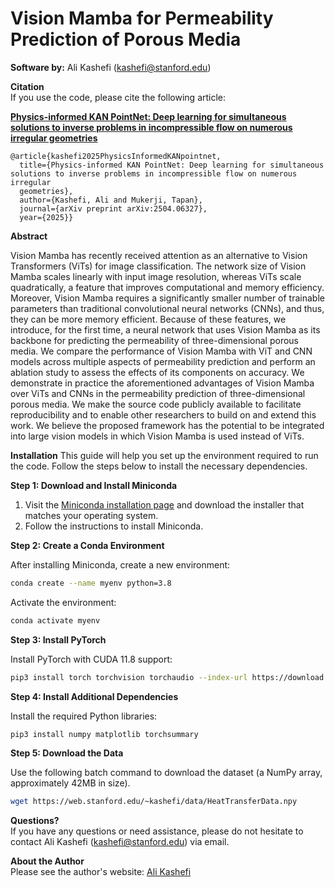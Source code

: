 # Vision Mamba for Permeability Prediction of Porous Media

**Software by:** Ali Kashefi (kashefi@stanford.edu) 

**Citation** <br>
If you use the code, please cite the following article: <br>

**[Physics-informed KAN PointNet: Deep learning for simultaneous solutions to inverse problems in incompressible flow on numerous irregular geometries](https://arxiv.org/abs/2504.06327)**

    @article{kashefi2025PhysicsInformedKANpointnet,
      title={Physics-informed KAN PointNet: Deep learning for simultaneous solutions to inverse problems in incompressible flow on numerous irregular 
      geometries},
      author={Kashefi, Ali and Mukerji, Tapan},
      journal={arXiv preprint arXiv:2504.06327},
      year={2025}}

**Abstract** <be>

Vision Mamba has recently received attention as an alternative to Vision Transformers (ViTs) for image classification. The network size of Vision Mamba scales linearly with input image resolution, whereas ViTs scale quadratically, a feature that improves computational and memory efficiency. Moreover, Vision Mamba requires a significantly smaller number of trainable parameters than traditional convolutional neural networks (CNNs), and thus, they can be more memory efficient. Because of these features, we introduce, for the first time, a neural network that uses Vision Mamba as its backbone for predicting the permeability of three-dimensional porous media. We compare the performance of Vision Mamba with ViT and CNN models across multiple aspects of permeability prediction and perform an ablation study to assess the effects of its components on accuracy. We demonstrate in practice the aforementioned advantages of Vision Mamba over ViTs and CNNs in the permeability prediction of three-dimensional porous media. We make the source code publicly available to facilitate reproducibility and to enable other researchers to build on and extend this work. We believe the proposed framework has the potential to be integrated into large vision models in which Vision Mamba is used instead of ViTs.

**Installation** <be>
This guide will help you set up the environment required to run the code. Follow the steps below to install the necessary dependencies.

**Step 1: Download and Install Miniconda**

1. Visit the [Miniconda installation page](https://docs.conda.io/en/latest/miniconda.html) and download the installer that matches your operating system.
2. Follow the instructions to install Miniconda.

**Step 2: Create a Conda Environment**

After installing Miniconda, create a new environment:

```bash
conda create --name myenv python=3.8
```

Activate the environment:

```bash
conda activate myenv
```

**Step 3: Install PyTorch**

Install PyTorch with CUDA 11.8 support:

```bash
pip3 install torch torchvision torchaudio --index-url https://download.pytorch.org/whl/cu118
```

**Step 4: Install Additional Dependencies**

Install the required Python libraries:

```bash
pip3 install numpy matplotlib torchsummary
```

**Step 5: Download the Data** <be>

Use the following batch command to download the dataset (a NumPy array, approximately 42MB in size).

```bash
wget https://web.stanford.edu/~kashefi/data/HeatTransferData.npy
```

**Questions?** <br>
If you have any questions or need assistance, please do not hesitate to contact Ali Kashefi (kashefi@stanford.edu) via email. 

**About the Author** <br>
Please see the author's website: [Ali Kashefi](https://web.stanford.edu/~kashefi/) 

